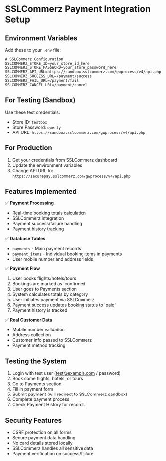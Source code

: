 # SSLCommerz Payment Integration Setup

## Environment Variables

Add these to your `.env` file:

```env
# SSLCommerz Configuration
SSLCOMMERZ_STORE_ID=your_store_id_here
SSLCOMMERZ_STORE_PASSWORD=your_store_password_here
SSLCOMMERZ_API_URL=https://sandbox.sslcommerz.com/gwprocess/v4/api.php
SSLCOMMERZ_SUCCESS_URL=/payment/success
SSLCOMMERZ_FAIL_URL=/payment/fail
SSLCOMMERZ_CANCEL_URL=/payment/cancel
```

## For Testing (Sandbox)

Use these test credentials:
- Store ID: `testbox`
- Store Password: `qwerty`
- API URL: `https://sandbox.sslcommerz.com/gwprocess/v4/api.php`

## For Production

1. Get your credentials from SSLCommerz dashboard
2. Update the environment variables
3. Change API URL to: `https://securepay.sslcommerz.com/gwprocess/v4/api.php`

## Features Implemented

✅ **Payment Processing**
- Real-time booking totals calculation
- SSLCommerz integration
- Payment success/failure handling
- Payment history tracking

✅ **Database Tables**
- `payments` - Main payment records
- `payment_items` - Individual booking items in payments
- User mobile number and address fields

✅ **Payment Flow**
1. User books flights/hotels/tours
2. Bookings are marked as 'confirmed'
3. User goes to Payments section
4. System calculates totals by category
5. User initiates payment via SSLCommerz
6. Payment success updates booking status to 'paid'
7. Payment history is tracked

✅ **Real Customer Data**
- Mobile number validation
- Address collection
- Customer info passed to SSLCommerz
- Payment method tracking

## Testing the System

1. Login with test user (test@example.com / password)
2. Book some flights, hotels, or tours
3. Go to Payments section
4. Fill in payment form
5. Submit payment (will redirect to SSLCommerz sandbox)
6. Complete payment process
7. Check Payment History for records

## Security Features

- CSRF protection on all forms
- Secure payment data handling
- No card details stored locally
- SSLCommerz handles all sensitive data
- Payment verification on success/failure
